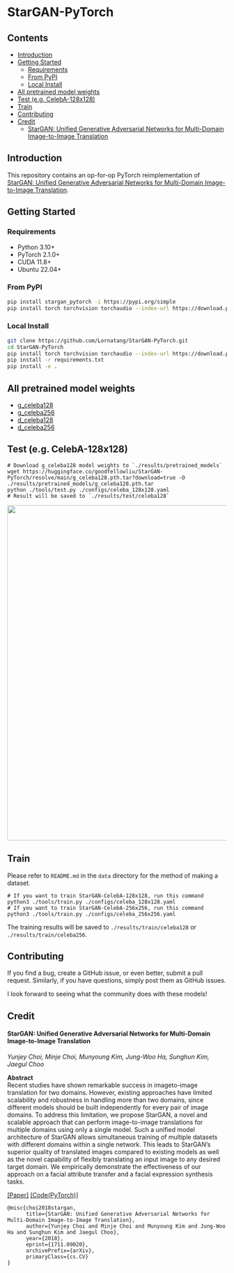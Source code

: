 # StarGAN-PyTorch

## Contents

- [Introduction](#introduction)
- [Getting Started](#getting-started)
  - [Requirements](#requirements)
  - [From PyPI](#from-pypi)
  - [Local Install](#local-install)
- [All pretrained model weights](#all-pretrained-model-weights)
- [Test (e.g. CelebA-128x128)](#test-eg-celeba-128x128)
- [Train](#train)
- [Contributing](#contributing)
- [Credit](#credit)
  - [StarGAN: Unified Generative Adversarial Networks for Multi-Domain Image-to-Image Translation](#stargan-unified-generative-adversarial-networks-for-multi-domain-image-to-image-translation)

## Introduction

This repository contains an op-for-op PyTorch reimplementation of [StarGAN: Unified Generative Adversarial Networks for Multi-Domain Image-to-Image Translation](https://arxiv.org/abs/1711.09020v3).

## Getting Started

### Requirements

- Python 3.10+
- PyTorch 2.1.0+
- CUDA 11.8+
- Ubuntu 22.04+

### From PyPI

```bash
pip install stargan_pytorch -i https://pypi.org/simple
pip install torch torchvision torchaudio --index-url https://download.pytorch.org/whl/cu118
```

### Local Install

```bash
git clone https://github.com/Lornatang/StarGAN-PyTorch.git
cd StarGAN-PyTorch
pip install torch torchvision torchaudio --index-url https://download.pytorch.org/whl/cu118
pip install -r requirements.txt
pip install -e .
```

## All pretrained model weights

- [g_celeba128](https://huggingface.co/goodfellowliu/StarGAN-PyTorch/resolve/main/g_celeba-128x128.pth.tar?download=true)
- [g_celeba256](https://huggingface.co/goodfellowliu/StarGAN-PyTorch/resolve/main/g_celeba-256x256.pth.tar?download=true)
- [d_celeba128](https://huggingface.co/goodfellowliu/StarGAN-PyTorch/resolve/main/d_celeba-128x128.pth.tar?download=true)
- [d_celeba256](https://huggingface.co/goodfellowliu/StarGAN-PyTorch/resolve/main/d_celeba-256x256.pth.tar?download=true)

## Test (e.g. CelebA-128x128)

```shell
# Download g_celeba128 model weights to `./results/pretrained_models`
wget https://huggingface.co/goodfellowliu/StarGAN-PyTorch/resolve/main/g_celeba128.pth.tar?download=true -O ./results/pretrained_models/g_celeba128.pth.tar
python ./tools/test.py ./configs/celeba_128x128.yaml
# Result will be saved to `./results/test/celeba128`
```

<div align="center">
<img src="figure/celeba_128.jpg" width="768">
</div>

## Train

Please refer to `README.md` in the `data` directory for the method of making a dataset.

```shell
# If you want to train StarGAN-CelebA-128x128, run this command
python3 ./tools/train.py ./configs/celeba_128x128.yaml
# If you want to train StarGAN-CelebA-256x256, run this command
python3 ./tools/train.py ./configs/celeba_256x256.yaml
```

The training results will be saved to `./results/train/celeba128` or `./results/train/celeba256`.

## Contributing

If you find a bug, create a GitHub issue, or even better, submit a pull request. Similarly, if you have questions, simply post them as GitHub issues.

I look forward to seeing what the community does with these models!

## Credit

#### StarGAN: Unified Generative Adversarial Networks for Multi-Domain Image-to-Image Translation

_Yunjey Choi, Minje Choi, Munyoung Kim, Jung-Woo Ha, Sunghun Kim, Jaegul Choo_ <br>

**Abstract** <br>
Recent studies have shown remarkable success in imageto-image translation for two domains. However, existing
approaches have limited scalability and robustness in handling more than two domains, since different models should
be built independently for every pair of image domains. To address this limitation, we propose StarGAN, a novel and
scalable approach that can perform image-to-image translations for multiple domains using only a single model.
Such a unified model architecture of StarGAN allows simultaneous training of multiple datasets with different domains
within a single network. This leads to StarGAN’s superior quality of translated images compared to existing models as
well as the novel capability of flexibly translating an input image to any desired target domain. We empirically demonstrate the effectiveness of our
approach on a facial attribute transfer and a facial expression synthesis tasks.

[[Paper]](https://arxiv.org/pdf/1711.09020v3) [[Code(PyTorch)]](https://github.com/yunjey/stargan)

```
@misc{choi2018stargan,
      title={StarGAN: Unified Generative Adversarial Networks for Multi-Domain Image-to-Image Translation}, 
      author={Yunjey Choi and Minje Choi and Munyoung Kim and Jung-Woo Ha and Sunghun Kim and Jaegul Choo},
      year={2018},
      eprint={1711.09020},
      archivePrefix={arXiv},
      primaryClass={cs.CV}
}
```